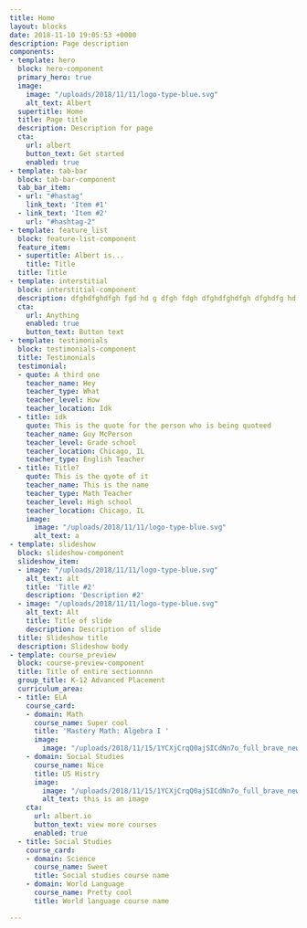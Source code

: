 ```yaml
---
title: Home
layout: blocks
date: 2018-11-10 19:05:53 +0000
description: Page description
components:
- template: hero
  block: hero-component
  primary_hero: true
  image:
    image: "/uploads/2018/11/11/logo-type-blue.svg"
    alt_text: Albert
  supertitle: Home
  title: Page title
  description: Description for page
  cta:
    url: albert
    button_text: Get started
    enabled: true
- template: tab-bar
  block: tab-bar-component
  tab_bar_item:
  - url: "#hastag"
    link_text: 'Item #1'
  - link_text: 'Item #2'
    url: "#hashtag-2"
- template: feature_list
  block: feature-list-component
  feature_item:
  - supertitle: Albert is...
    title: Title
  title: Title
- template: interstitial
  block: interstitial-component
  description: dfghdfghdfgh fgd hd g dfgh fdgh dfghdfghdfgh dfghdfg hd
  cta:
    url: Anything
    enabled: true
    button_text: Button text
- template: testimonials
  block: testimonials-component
  title: Testimonials
  testimonial:
  - quote: A third one
    teacher_name: Hey
    teacher_type: What
    teacher_level: How
    teacher_location: Idk
  - title: idk
    quote: This is the quote for the person who is being quoteed
    teacher_name: Guy McPerson
    teacher_level: Grade school
    teacher_location: Chicago, IL
    teacher_type: English Teacher
  - title: Title?
    quote: This is the qyote of it
    teacher_name: This is the name
    teacher_type: Math Teacher
    teacher_level: High school
    teacher_location: Chicago, IL
    image:
      image: "/uploads/2018/11/11/logo-type-blue.svg"
      alt_text: a
- template: slideshow
  block: slideshow-component
  slideshow_item:
  - image: "/uploads/2018/11/11/logo-type-blue.svg"
    alt_text: alt
    title: 'Title #2'
    description: 'Description #2'
  - image: "/uploads/2018/11/11/logo-type-blue.svg"
    alt_text: Alt
    title: Title of slide
    description: Description of slide
  title: Slideshow title
  description: Slideshow body
- template: course_preview
  block: course-preview-component
  title: Title of entire sectionnnn
  group_title: K-12 Advanced Placement
  curriculum_area:
  - title: ELA
    course_card:
    - domain: Math
      course_name: Super cool
      title: 'Mastery Math: Algebra I '
      image:
        image: "/uploads/2018/11/15/1YCXjCrqQ0ajSICdNn7o_full_brave_new_world.svg.png"
    - domain: Social Studies
      course_name: Nice
      title: US Histry
      image:
        image: "/uploads/2018/11/15/1YCXjCrqQ0ajSICdNn7o_full_brave_new_world.svg.png"
        alt_text: this is an image
    cta:
      url: albert.io
      button_text: view more courses
      enabled: true
  - title: Social Studies
    course_card:
    - domain: Science
      course_name: Sweet
      title: Social studies course name
    - domain: World Language
      course_name: Pretty cool
      title: World language course name

---
```

